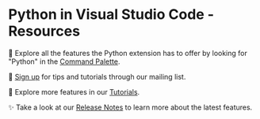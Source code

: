 #  Python in Visual Studio Code - Resources
🎨 Explore all the features the Python extension has to offer by looking for \"Python\" in the [Command Palette](command:workbench.action.showCommands). 

💌 [Sign up](https://aka.ms/python-vscode-mailinglist) for tips and tutorials through our mailing list. 

📃 Explore more features in our [Tutorials](https://aka.ms/AA8dqti). 

✨ Take a look at our [Release Notes](https://aka.ms/AA8dxtb) to learn more about the latest features. 